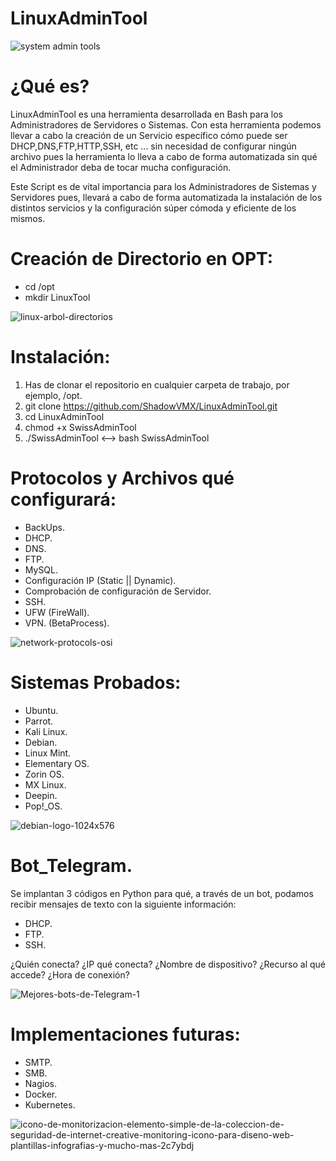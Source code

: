 # LinuxAdminTool

![system admin tools](https://user-images.githubusercontent.com/92258683/220797406-8062b6a5-3be0-4662-afa3-9bc07c81ad97.png)

# ¿Qué es?

LinuxAdminTool es una herramienta desarrollada en Bash para los Administradores de Servidores o Sistemas. Con esta herramienta
podemos llevar a cabo la creación de un Servicio específico cómo puede ser DHCP,DNS,FTP,HTTP,SSH, etc ... sin necesidad de configurar ningún archivo pues la herramienta lo lleva a cabo de forma automatizada sin qué el Administrador deba de tocar mucha configuración.

Este Script es de vital importancia para los Administradores de Sistemas y Servidores pues, llevará a cabo de forma automatizada la instalación de los distintos servicios y la configuración súper cómoda y eficiente de los mismos.

# Creación de Directorio en OPT:

- cd /opt
- mkdir LinuxTool

![linux-arbol-directorios](https://user-images.githubusercontent.com/92258683/223760620-203ca48d-9801-4c0d-b1ef-c1eb70ef698c.jpg)


# Instalación:

1. Has de clonar el repositorio en cualquier carpeta de trabajo, por ejemplo, /opt.
2. git clone https://github.com/ShadowVMX/LinuxAdminTool.git
3. cd LinuxAdminTool
4. chmod +x SwissAdminTool
5. ./SwissAdminTool <--> bash SwissAdminTool

# Protocolos y Archivos qué configurará:

- BackUps.
- DHCP.
- DNS.
- FTP.
- MySQL.
- Configuración IP (Static || Dynamic).
- Comprobación de configuración de Servidor.
- SSH.
- UFW (FireWall).
- VPN. (BetaProcess).

![network-protocols-osi](https://user-images.githubusercontent.com/92258683/223760639-d4c8dc50-0db6-4242-9f44-e4003bb29dab.jpg)


# Sistemas Probados:

- Ubuntu.
- Parrot.
- Kali Linux.
- Debian.
- Linux Mint.
- Elementary OS.
- Zorin OS.
- MX Linux.
- Deepin.
- Pop!_OS.


![debian-logo-1024x576](https://user-images.githubusercontent.com/92258683/223761042-6160bbda-6e19-4800-a0cb-a2e5d378c7e6.png)


# Bot_Telegram.

Se implantan 3 códigos en Python para qué, a través de un bot, podamos recibir mensajes de texto con la siguiente información:

- DHCP.
- FTP.
- SSH.

¿Quién conecta? ¿IP qué conecta? ¿Nombre de dispositivo? ¿Recurso al qué accede? ¿Hora de conexión?

![Mejores-bots-de-Telegram-1](https://user-images.githubusercontent.com/92258683/223760665-3a9608a6-9d50-4ef8-9567-ce9dae73ee4f.png)


# Implementaciones futuras:

- SMTP.
- SMB.
- Nagios.
- Docker.
- Kubernetes.

![icono-de-monitorizacion-elemento-simple-de-la-coleccion-de-seguridad-de-internet-creative-monitoring-icono-para-diseno-web-plantillas-infografias-y-mucho-mas-2c7ybdj](https://user-images.githubusercontent.com/92258683/223760679-4e900995-26ff-42f8-8e7f-d2744a108a0c.jpg)



